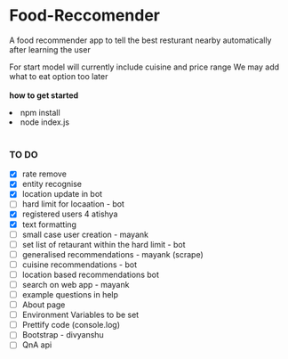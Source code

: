 # Food-Reccomender
A food recommender app to tell the best resturant nearby automatically after learning the user

For start model will currently include cuisine and price range
We may add what to eat option too later<br><br>
<B>how to get started</B>
<li> npm install </li>
<li> node index.js </li>

<br>

### TO DO
- [X] rate remove
- [X] entity recognise
- [X] location update in bot
- [ ] hard limit for locaation - bot
- [X] registered users 4 atishya
- [X] text formatting
- [ ] small case user creation - mayank
- [ ] set list of retaurant within the hard limit - bot
- [ ] generalised recommendations - mayank (scrape) 
- [ ] cuisine recommendations - bot
- [ ] location based recommendations  bot
- [ ] search on web app - mayank
- [ ] example questions in help
- [ ] About page
- [ ] Environment Variables to be set
- [ ] Prettify code (console.log) 
- [ ] Bootstrap - divyanshu
- [ ] QnA api
